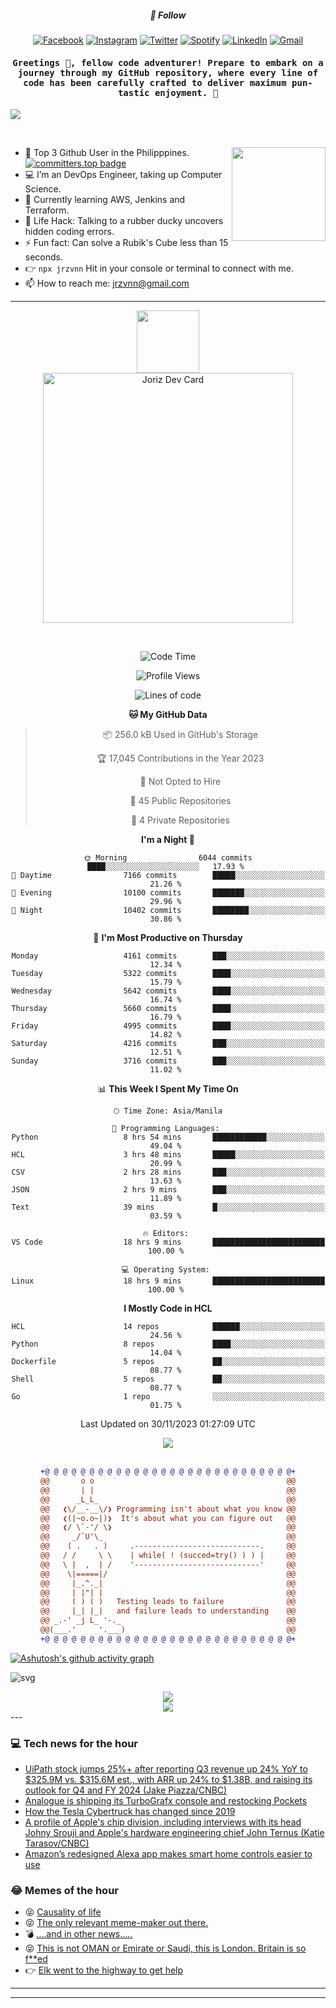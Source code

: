 <h5 align="center">💬 Follow</h5>
<div align="center">

[![Facebook](https://img.shields.io/badge/Facebook-%231877F2.svg?style=for-the-badge&logo=Facebook&logoColor=white)](https://www.facebook.com/Horisyo/)
[![Instagram](https://img.shields.io/badge/Instagram-%23E4405F.svg?style=for-the-badge&logo=Instagram&logoColor=white)](https://www.instagram.com/jrzvnn_/)
[![Twitter](https://img.shields.io/badge/Twitter-%231DA1F2.svg?style=for-the-badge&logo=Twitter&logoColor=white)](https://twitter.com/jrz_studies)
[![Spotify](https://img.shields.io/badge/Spotify-%231ED760.svg?style=for-the-badge&logo=Spotify&logoColor=white)](https://open.spotify.com/user/217td4qrc6mzqjodfalmzjpdi?si=b93099b9078c4ccb)
[![LinkedIn](https://img.shields.io/badge/LinkedIn-%230077B5.svg?style=for-the-badge&logo=LinkedIn&logoColor=white)](https://www.linkedin.com/in/jrz-vnn/)
[![Gmail](https://img.shields.io/badge/Gmail-D14836?style=for-the-badge&logo=gmail&logoColor=white)](mailto:jrzvnn@gmail.com)

</div>
<h4 align="center"><samp>Greetings 👋, fellow code adventurer! Prepare to embark on a journey through my GitHub repository, where every line of code has been carefully crafted to deliver maximum pun-tastic enjoyment. 🚀 </samp></h4>

<!--horizontal divider(gradiant)-->
<img src="https://user-images.githubusercontent.com/73097560/115834477-dbab4500-a447-11eb-908a-139a6edaec5c.gif">

&nbsp; 

<img align='right' src='https://github.com/Rishit-dagli/Rishit-dagli/blob/master/images/octocat-anime.gif' width='150"'>

- 🚀 Top 3 Github User in the Philipppines. [![committers.top badge](https://user-badge.committers.top/philippines/jrzvnn.svg)](https://user-badge.committers.top/philippines/USERNAME)
- 💻 I’m an DevOps Engineer, taking up Computer Science.
- 🤖 Currently learning AWS, Jenkins and Terraform.
- 🎯 Life Hack: Talking to a rubber ducky uncovers hidden coding errors.
- ⚡ Fun fact: Can solve a Rubik's Cube less than 15 seconds.
- 👉 `npx jrzvnn` Hit in your console or terminal to connect with me.
- 📫 How to reach me: jrzvnn@gmail.com

---

<!--🖼️OCTOCAT-->
<p align="center">

<img src="https://media.giphy.com/media/IP7sarl7C5lSFCw9rG/giphy.gif"  width="100px" height="100px">
<br />
<a href="https://app.daily.dev/jorizvillanueva"><img src="https://github.com/jrzvnn/jrzvnn/blob/main/devcard.svg" width="400" alt="Joriz Dev Card"/></a>
</p>

<br />
<div align="center">

<!--START_SECTION:waka-->
![Code Time](http://img.shields.io/badge/Code%20Time-218%20hrs-blue)

![Profile Views](http://img.shields.io/badge/Profile%20Views-41-blue)

![Lines of code](https://img.shields.io/badge/From%20Hello%20World%20I%27ve%20Written-1.5%20million%20lines%20of%20code-blue)

**🐱 My GitHub Data** 

> 📦 256.0 kB Used in GitHub's Storage 
 > 
> 🏆 17,045 Contributions in the Year 2023
 > 
> 🚫 Not Opted to Hire
 > 
> 📜 45 Public Repositories 
 > 
> 🔑 4 Private Repositories 
 > 
**I'm a Night 🦉** 

```text
🌞 Morning                6044 commits        ████░░░░░░░░░░░░░░░░░░░░░   17.93 % 
🌆 Daytime                7166 commits        █████░░░░░░░░░░░░░░░░░░░░   21.26 % 
🌃 Evening                10100 commits       ███████░░░░░░░░░░░░░░░░░░   29.96 % 
🌙 Night                  10402 commits       ████████░░░░░░░░░░░░░░░░░   30.86 % 
```
📅 **I'm Most Productive on Thursday** 

```text
Monday                   4161 commits        ███░░░░░░░░░░░░░░░░░░░░░░   12.34 % 
Tuesday                  5322 commits        ████░░░░░░░░░░░░░░░░░░░░░   15.79 % 
Wednesday                5642 commits        ████░░░░░░░░░░░░░░░░░░░░░   16.74 % 
Thursday                 5660 commits        ████░░░░░░░░░░░░░░░░░░░░░   16.79 % 
Friday                   4995 commits        ████░░░░░░░░░░░░░░░░░░░░░   14.82 % 
Saturday                 4216 commits        ███░░░░░░░░░░░░░░░░░░░░░░   12.51 % 
Sunday                   3716 commits        ███░░░░░░░░░░░░░░░░░░░░░░   11.02 % 
```


📊 **This Week I Spent My Time On** 

```text
🕑︎ Time Zone: Asia/Manila

💬 Programming Languages: 
Python                   8 hrs 54 mins       ████████████░░░░░░░░░░░░░   49.04 % 
HCL                      3 hrs 48 mins       █████░░░░░░░░░░░░░░░░░░░░   20.99 % 
CSV                      2 hrs 28 mins       ███░░░░░░░░░░░░░░░░░░░░░░   13.63 % 
JSON                     2 hrs 9 mins        ███░░░░░░░░░░░░░░░░░░░░░░   11.89 % 
Text                     39 mins             █░░░░░░░░░░░░░░░░░░░░░░░░   03.59 % 

🔥 Editors: 
VS Code                  18 hrs 9 mins       █████████████████████████   100.00 % 

💻 Operating System: 
Linux                    18 hrs 9 mins       █████████████████████████   100.00 % 
```

**I Mostly Code in HCL** 

```text
HCL                      14 repos            ██████░░░░░░░░░░░░░░░░░░░   24.56 % 
Python                   8 repos             ████░░░░░░░░░░░░░░░░░░░░░   14.04 % 
Dockerfile               5 repos             ██░░░░░░░░░░░░░░░░░░░░░░░   08.77 % 
Shell                    5 repos             ██░░░░░░░░░░░░░░░░░░░░░░░   08.77 % 
Go                       1 repo              ░░░░░░░░░░░░░░░░░░░░░░░░░   01.75 % 
```




 Last Updated on 30/11/2023 01:27:09 UTC
<!--END_SECTION:waka-->

<img src="https://wakatime.com/share/@jrzvnn/70a4618c-7cd9-4016-b7b9-eabe75c837ee.svg">

<br />
<br />

```diff
+@ @ @ @ @ @ @ @ @ @ @ @ @ @ @ @ @ @ @ @ @ @ @ @ @ @ @ @+
@@       o o                                           @@
@@       | |                                           @@
@@      _L_L_                                          @@
@@   ❮\/__-__\/❯ Programming isn't about what you know @@
@@   ❮(|~o.o~|)❯  It's about what you can figure out   @@
@@   ❮/ \`-'/ \❯                                       @@
@@     _/`U'\_                                         @@
@@    ( .   . )     .----------------------------.     @@
@@   / /     \ \    | while( ! (succed=try() ) ) |     @@
@@   \ |  ,  | /    '----------------------------'     @@
@@    \|=====|/                                        @@
@@     |_.^._|                                         @@
@@     | |"| |                                         @@
@@     ( ) ( )   Testing leads to failure              @@
@@     |_| |_|   and failure leads to understanding    @@
@@ _.-' _j L_ '-._                                     @@
@@(___.'     '.___)                                    @@
+@ @ @ @ @ @ @ @ @ @ @ @ @ @ @ @ @ @ @ @ @ @ @ @ @ @ @ @+

```

</div>




[![Ashutosh's github activity graph](https://github-readme-activity-graph.vercel.app/graph?username=jrzvnn&theme=github-compact)](https://github.com/ashutosh00710/github-readme-activity-graph)


![svg](profile-3d-contrib/profile-night-green.svg)

<div align="center">
<img src="https://github.com/jrzvnn/jrzvnn/blob/output/github-snake-dark.svg">
</div>

<div align=center>
<img align=center src=https://metrics.lecoq.io/jrzvnn?template=classic&isocalendar=1&languages=1&achievements=1&base=header%2C%20activity%2C%20community%2C%20repositories%2C%20metadata&base.indepth=false&base.hireable=false&base.skip=false&isocalendar=false&isocalendar.duration=full-year&languages=false&languages.limit=8&languages.threshold=0%25&languages.other=false&languages.colors=github&languages.sections=most-used&languages.indepth=false&languages.analysis.timeout=15&languages.analysis.timeout.repositories=7.5&languages.categories=markup%2C%20programming&languages.recent.categories=markup%2C%20programming&languages.recent.load=300&languages.recent.days=14&achievements=false&achievements.threshold=C&achievements.secrets=true&achievements.display=detailed&achievements.limit=0&config.timezone=Asia%2FManila)
</div>
<div align="left">
---

### 💻 Tech news for the hour

<!-- TECH:START -->
 - [UiPath stock jumps 25%+ after reporting Q3 revenue up 24% YoY to $325.9M vs. $315.6M est., with ARR up 24% to $1.38B, and raising its outlook for Q4 and FY 2024 &lpar;Jake Piazza/CNBC&rpar;](http://www.techmeme.com/231201/p14#a231201p14)
 - [Analogue is shipping its TurboGrafx console and restocking Pockets](https://www.theverge.com/2023/12/1/23984197/analogue-turbografx-console-pocket-restock)
 - [How the Tesla Cybertruck has changed since 2019](https://www.theverge.com/23984025/tesla-cybertruck-specs-price-change-2019-vs-2023)
 - [A profile of Apple&#39;s chip division, including interviews with its head Johny Srouji and Apple&#39;s hardware engineering chief John Ternus &lpar;Katie Tarasov/CNBC&rpar;](http://www.techmeme.com/231201/p13#a231201p13)
 - [Amazon’s redesigned Alexa app makes smart home controls easier to use](https://www.theverge.com/2023/12/1/23983920/amazon-alexa-new-app-ios-android-release-date)<!-- TECH:END -->

### 😂 Memes of the hour

<!-- MEMES:START -->
 - 😝 [Causality of life](http://9gag.com/gag/a5XYznO)
 - 😝 [The only relevant meme-maker out there.](http://9gag.com/gag/aeQB2oW)
 - 💣 [....and in other news.....](http://9gag.com/gag/aGEQ2b5)
 - 😝 [This is not OMAN or Emirate or Saudi, this is London. Britain is so f**ed](http://9gag.com/gag/aMELXQP)
 - 👉 [Elk went to the highway to get help](http://9gag.com/gag/aVb6Lvw)<!-- MEMES:END -->

---

---
